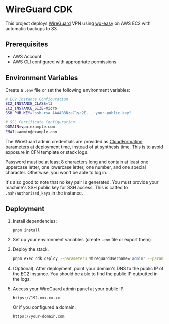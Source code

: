 # WireGuard CDK

This project deploys [WireGuard](https://www.wireguard.com/) VPN using [wg-easy](https://github.com/wg-easy/wg-easy) on AWS EC2 with automatic backups to S3.

## Prerequisites

- AWS Account
- AWS CLI configured with appropriate permissions

## Environment Variables

Create a `.env` file or set the following environment variables:

```bash
# EC2 Instance Configuration
EC2_INSTANCE_CLASS=t3
EC2_INSTANCE_SIZE=micro
SSH_PUB_KEY="ssh-rsa AAAAB3NzaC1yc2E... your-public-key"

# SSL Certificate Configuration
DOMAIN=vpn.example.com
EMAIL=admin@example.com
```

The WireGuard admin credentials are provided as [CloudFormation parameters](https://docs.aws.amazon.com/cdk/v2/guide/parameters.html) at deployment time, instead of at synthesis time. This is to avoid exposure in CFN template or stack logs.

Password must be at least 8 characters long and contain at least one uppercase letter, one lowercase letter, one number, and one special character. Otherwise, you won't be able to log in.

It's also good to note that no key pair is generated. You must provide your machine's SSH public key for SSH access. This is catted to `.ssh/authorized_keys` in the instance.

## Deployment

1. Install dependencies:

   ```bash
   pnpm install
   ```

2. Set up your environment variables (create `.env` file or export them)

3. Deploy the stack.

   ```bash
   pnpm exec cdk deploy --parameters WireguardUsername='admin' --parameters WireguardPassword='MySecurePassword123$'
   ```

4. (Optional): After deployment, point your domain's DNS to the public IP of the EC2 instance. You should be able to find the public IP outputted in the logs.

5. Access your WireGuard admin panel at your public IP.

   ```
   https://192.xxx.xx.xx
   ```

   Or if you configured a domain:

   ```
   https://your-domain.com
   ```
